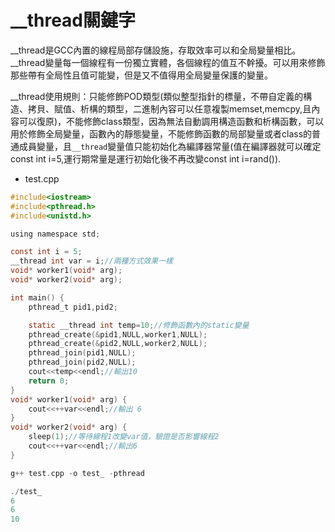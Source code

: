 # __thread關鍵字


__thread是GCC內置的線程局部存儲設施，存取效率可以和全局變量相比。__thread變量每一個線程有一份獨立實體，各個線程的值互不幹擾。可以用來修飾那些帶有全局性且值可能變，但是又不值得用全局變量保護的變量。


__thread使用規則：只能修飾POD類型(類似整型指針的標量，不帶自定義的構造、拷貝、賦值、析構的類型，二進制內容可以任意複製memset,memcpy,且內容可以復原)，不能修飾class類型，因為無法自動調用構造函數和析構函數，可以用於修飾全局變量，函數內的靜態變量，不能修飾函數的局部變量或者class的普通成員變量，且`__thread`變量值只能初始化為編譯器常量(值在編譯器就可以確定const int i=5,運行期常量是運行初始化後不再改變const int i=rand()).

- test.cpp

```c
#include<iostream>
#include<pthread.h>
#include<unistd.h>

using namespace std;

const int i = 5;
__thread int var = i;//兩種方式效果一樣
void* worker1(void* arg);
void* worker2(void* arg);

int main() {
    pthread_t pid1,pid2;

    static __thread int temp=10;//修飾函數內的static變量
    pthread_create(&pid1,NULL,worker1,NULL);
    pthread_create(&pid2,NULL,worker2,NULL);
    pthread_join(pid1,NULL);
    pthread_join(pid2,NULL);
    cout<<temp<<endl;//輸出10
    return 0;
}
void* worker1(void* arg) {
    cout<<++var<<endl;//輸出 6
}
void* worker2(void* arg) {
    sleep(1);//等待線程1改變var值，驗證是否影響線程2
    cout<<++var<<endl;//輸出6
}

```

```c
g++ test.cpp -o test_ -pthread
```

```c
./test_ 
6
6
10
```